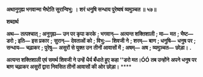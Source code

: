 **अथानुगृह्य भगवान्मा भैष्टेति सुरान्विभु: ।** **शरं धनुषि सन्धाय पुरेष्वषं व्यमुञ्चत ॥ ५७॥** 

**शब्दार्थ** 

**अथ—** **तत्पश्चात्** **; अनुगृह्य—** **उन पर कृपा करके** **; भगवान्—** **अत्यन्त शक्तिशाली** **; मा—** **मत** **; भैष्ट—** **डरो** **; इति—** **इस प्रकार** **;** **सुरान्—** **देवताओं को** **; विभु:—** **शिवजी ने** **; शरम्—** **बाण** **; धनुषि—** **धनुष पर** **; सन्धाय—** **चढ़ाकर** **; पुरेषु—** **असुरों से युक्त उन** **तीनों आवासों में** **; अषम्—** **अष** **; व्यमुञ्चत—** **छोड़ा।** **.** 

**अत्यन्त शक्तिशाली एवं समर्थ शिवजी ने उन्हें धैर्य बँधाते हुए कहा ''डरो मत।ÓÓ तब उन्होंने** **अपने धनुष पर बाण चढ़ाकर असुरों द्वारा निवसित तीनों आवासों की ओर छोड़ा।** **** 